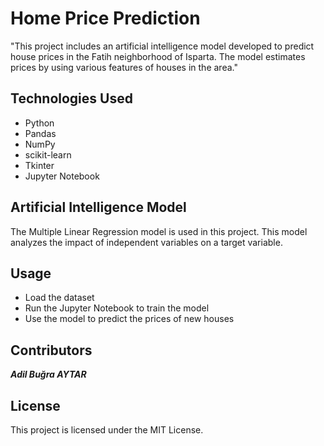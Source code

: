 # Home Price Prediction

"This project includes an artificial intelligence model developed to predict house prices in the Fatih neighborhood of Isparta. The model estimates prices by using various features of houses in the area."

## Technologies Used

- Python
- Pandas
- NumPy
- scikit-learn
- Tkinter
- Jupyter Notebook

## Artificial Intelligence Model
The Multiple Linear Regression model is used in this project. This model analyzes the impact of independent variables on a target variable.

## Usage
- Load the dataset
- Run the Jupyter Notebook to train the model
- Use the model to predict the prices of new houses

## Contributors
 ***Adil Buğra AYTAR***

## License
This project is licensed under the MIT License.
